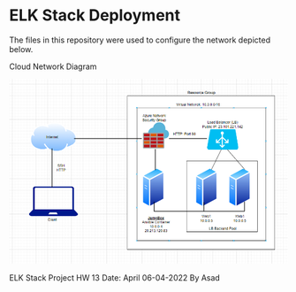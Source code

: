 # ELK Stack Deployment

The files in this repository were used to configure the network depicted below.

Cloud Network Diagram

![Diagram](Diagrams/Network-Diagram.png)


ELK Stack Project HW 13
Date: April 06-04-2022
By Asad
